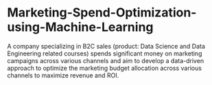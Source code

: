 # Marketing-Spend-Optimization-using-Machine-Learning
A company specializing in B2C sales (product: Data Science and Data Engineering related courses) spends significant money on marketing campaigns across various channels  and aim to develop a data-driven approach to optimize the marketing budget allocation across various channels to maximize revenue and ROI.
